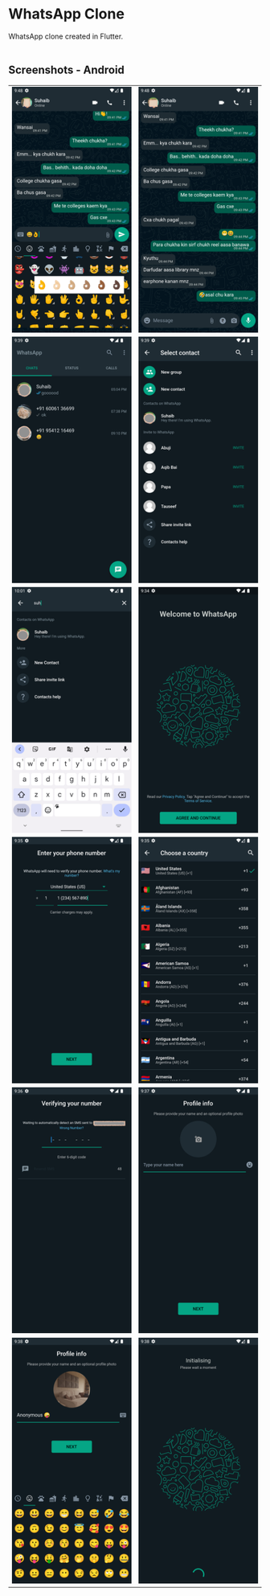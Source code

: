 # WhatsApp Clone

WhatsApp clone created in Flutter. <br><br>

## Screenshots - Android
<table border='0px'>
    <tr>
        <td>
            <img src='screenshots/chat_screen_with_emoji_picker.png?raw=true' alt='Chat Screen With Emoji Picker'
                width='360'>
        </td>
        <td>
            <img src='screenshots/chat_screen.png?raw=true' alt='Chat Screen' width='360'>
        </td>
    </tr>
    <tr>
        <td>
            <img src='screenshots/home_page.png?raw=true' alt='Home Page' width='360'>
        </td>
        <td>
            <img src='screenshots/contact_picker.png?raw=true' alt='Contact Picker' width='360'>
        </td>
    </tr>
    <tr>
        <td>
            <img src='screenshots/contact_picker_search.png?raw=true' alt='Contact Picker Search' width='360'>
        </td>
        <td>
            <img src='screenshots/welcome_page.png?raw=true' alt='Welcome Page' width='360'>
        </td>
    </tr>
    <tr>
        <td>
            <img src='screenshots/login_page.png?raw=true' alt='Login Page' width='360'>
        </td>
        <td>
            <img src='screenshots/country_picker.png?raw=true' alt='Country Picker' width='360'>
        </td>
    </tr>
    <tr>
        <td>
            <img src='screenshots/otp_verification_page.png' alt='OTP Verification Page' width='360'>
        </td>
        <td>
            <img src='screenshots/profile_creation_page_empty.png?raw=true' alt='Profile Creation Page (Empty)'
                width='360'>
        </td>
    </tr>
    <tr>
        <td><img src='screenshots/profile_creation_page_filled.png?raw=true' alt='Profile Creation Page (Filled)'
                width='360'>
        </td>
        <td><img src='screenshots/auth_complete_page.png?raw=true' alt='Auth Complete Page' width='360'>
        </td>
    </tr>
</table>